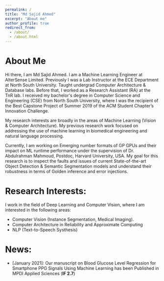 ```yaml
---
permalink: /
title: "Md Sajid Ahmed"
excerpt: "About me"
author_profile: true
redirect_from: 
  - /about/
  - /about.html
---
```


# About Me

Hi there, I am Md Sajid Ahmed. I am a Machine Learning Engineer at AlterSense Limited. Previously I was a Lab Instructor at the ECE Department at North South University. Taught undergrad Computer Architecture & Database labs. Before that, I worked as a Research Assistant (RA) at the TnR lab. I received my bachelor's degree in Computer Science and Engineering (CSE) from North South University, where I was the recipient of the Best Capstone Project of Summer 2019 of the ACM Student Chapter’s Innovation Challenge.

My research interests are broadly in the areas of Machine Learning (Vision & Computer Architecture). My previous research work focused on addressing the use of machine learning in biomedical engineering and natural language processing. 

Currently, I am working on Emerging number formats of GP GPUs and their impact on ML runtime performance under the supervision of Dr. Abdulrahman Mahmoud, Postdoc, Harvard University, USA. My goal for this research is to inspect the faults and issues of current State-of-the-art Object Detection & Semantic Segmentation models and understand their robustness in terms of Golden inference and error injections. 


# Research Interests:

I work in the field of Deep Learning and Computer Vision, where I am interested in the following areas:
- Computer Vision (Instance Segmentation, Medical Imaging).
- Computer Architecture in Reliability and Approximate Computing
- NLP (Text-to-Speech Systhesis)

# News:
- [January 2021]: Our manuscript on Blood Glucose Level Regression for Smartphone PPG Signals Using Machine Learning has been Published in MPDI Applied Sciences (**IF 2.7**)
